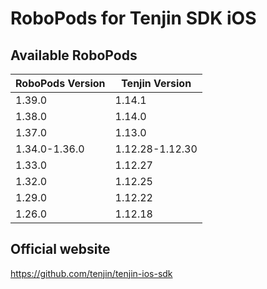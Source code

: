 # RoboPods for Tenjin SDK iOS

## Available RoboPods

| RoboPods Version | Tenjin Version  |
|------------------|-----------------|
| 1.39.0           | 1.14.1          |
| 1.38.0           | 1.14.0          |
| 1.37.0           | 1.13.0          |
| 1.34.0-1.36.0    | 1.12.28-1.12.30 |
| 1.33.0           | 1.12.27         |
| 1.32.0           | 1.12.25         |
| 1.29.0           | 1.12.22         |
| 1.26.0           | 1.12.18         |

## Official website
https://github.com/tenjin/tenjin-ios-sdk
